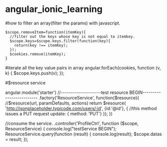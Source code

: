 # angular_ionic_learning

#how to filter an array(filter the params) with javascript.

    $scope.removeItem=function(itemKey){
      //filter out the keys whose key is not equal to itemkey.
      $scope.keys=$scope.keys.filter(function(key){
        return(key !== itemKey);
      });
      $cookies.remove(itemKey);
    }
#iterate all the key value pairs in array
    angular.forEach(cookies, function (v, k) {
      $scope.keys.push(v);
    });


#$resource service

angular.module('starter')
 //--------------------test resource BEGIN-------------------------
 .factory('ResourceService', function($resource){
  //$resource(url, paramDefaults, actions)
  return $resource(             
    'http://jsonplaceholder.typicode.com/users/:id',
    {id:'@id'}, 
    { 
      //this method issues a PUT request
      update: { method: 'PUT'}
    });
})

//consume the service.
.controller('ProfileCtrl', function ($scope, ResourceService) {
    console.log("testService BEGIN");
    ResourceService.query(function (result) {
        console.log(result);
        $scope.datas = result;
    });
